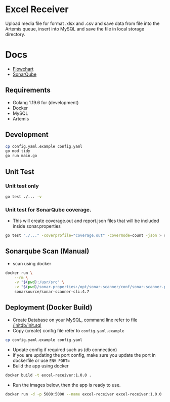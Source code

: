 # Excel Receiver

Upload media file for format .xlsx and .csv and save data from file into the Artemis queue, insert into MySQL and save the file in local storage directory.

# Docs
- [Flowchart](https://drive.google.com/file/d/1WqvIM0Nae-JRj61W3ALtSUFvzwPhkiHI/view?usp=sharing)
- [SonarQube](http://192.168.181.116:9090/dashboard?id=NaufalSimpleFileAPI)

## Requirements
- Golang 1.19.6 for (development)
- Docker
- MySQL
- Artemis


## Development
```bash
cp config.yaml.example config.yaml
go mod tidy
go run main.go
```

## Unit Test
### Unit test only
```bash
go test ./... -v
``` 
### Unit test for SonarQube coverage.
- This will create coverage.out and report.json files that will be included inside sonar.properties
```bash
go test "./..." -coverprofile="coverage.out" -covermode=count -json > report.json;
```

## Sonarqube Scan (Manual)
- scan using docker
```bash
docker run \
    --rm \
    -v "$(pwd):/usr/src" \
    -v "$(pwd)/sonar.properties:/opt/sonar-scanner/conf/sonar-scanner.properties" \
    sonarsource/sonar-scanner-cli:4.7
```
## Deployment (Docker Build)
- Create Database on your MySQL, command line refer to file [/initdb/init.sql](/initdb/init.sql)
- Copy (create) config file refer to `config.yaml.example`
```bash
cp config.yaml.example config.yaml
```
- Update config if required such as (db connection)
- if you are updating the port config, make sure you update the port in dockerfile or use `ENV PORT=`
- Build the app using docker
```bash
docker build -t excel-receiver:1.0.0 .
```
- Run the images below, then the app is ready to use.
```bash
docker run -d -p 5000:5000 --name excel-receiver excel-receiver:1.0.0 
```

